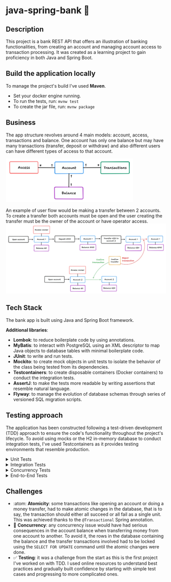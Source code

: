 # java-spring-bank :bank:

## Description

This project is a bank REST API that offers an illustration of banking functionalities,
from creating an account and managing account access to transaction processing. It was created as a learning project to
gain proficiency in both Java and Spring Boot.

## Build the application locally

To manage the project's build I've used **Maven**.

* Set your docker engine running.
* To run the tests, run: `mvnw test`
* To create the jar file, run: `mvnw package`

## Business

The app structure revolves around 4 main models: account, access, transactions and balance.
One account has only one balance but may have many transactions (transfer, deposit or withdraw)
and also different users can have different types of access to that account.

<img src="basic_diagram.png" width="400" alt="domain schema" >

An example of user flow would be making a transfer between 2 accounts. To create a transfer
both accounts must be open and the user creating the transfer must be the owner of the account or
have operator access.
![transfer flow](transfer_flow.png)

## Tech Stack

The bank app is built using Java and Spring Boot framework.

**Additional libraries**:

- **Lombok**: to reduce boilerplate code by using annotations.
- **MyBatis**: to interact with PostgreSQL using an XML descriptor to map Java objects to database tables with minimal
  boilerplate code.
- **JUnit**: to write and run tests.
- **Mockito**: to create mock objects in unit tests to isolate the behavior of the class being tested from its
  dependencies.
- **Testcontainers**: to create disposable containers (Docker containers) to conduct the integration tests.
- **AssertJ**: to make the tests more readable by writing assertions that resemble natural language.
- **Flyway**: to manage the evolution of database schemas through series of versioned SQL migration scripts.

## Testing approach
The application has been constructed following a test-driven development (TDD) approach to ensure the code's functionality
throughout the project's lifecycle. To avoid using mocks or the H2 in-memory database to conduct integration tests, I've
used Testcontainers as it provides testing environments that resemble production.

<details>
<summary>Unit Tests</summary>

To test individual classes and functionalities. [Example's context](src/test/java/mpadillamarcos/javaspringbank/domain/account/AccountTest.java).

```java
@Test
void sets_state_to_blocked_when_blocking_an_open_account() {
    var account = dummyAccount().build();

    var blocked = account.block();

    assertThat(blocked.getState()).isEqualTo(BLOCKED);
}
```

</details>

<details>
<summary>Integration Tests</summary>

To test the interaction between the app and other components (database and API). 

- **Database**

Using Testcontainers.
```java
@Testcontainers
public class DbTestBase {

  @Container
  @ServiceConnection
  @SuppressWarnings("unused")
  static PostgreSQLContainer<?> postgres = new PostgreSQLContainer<>("postgres:15-alpine");
}
```
- **API**

Using WebMVCTest. [Example's context](src/test/java/mpadillamarcos/javaspringbank/web/transaction/TransactionControllerTest.java).

```java
@Test
void returns_bad_request_when_required_body_is_null() throws Exception {
    mockMvc.perform(post("/users/f01f898b-82fc-4860-acc0-76b13dcd78c5/accounts/f01f898b-82fc-4860-acc0-76b13dcd78c5/transfer")
                    .content("{}")
                    .contentType(APPLICATION_JSON))
            .andExpect(status().isBadRequest());
}
```
</details>

<details>
<summary>Concurrency Tests</summary>

To assure that there are no concurrency issues when sending multiple requests at once. 
[Example's context](src/test/java/mpadillamarcos/javaspringbank/domain/transaction/TransactionServiceIT.java).

```java
@Test
void updates_balances_concurrently() {
    var account1 = setupAccount(eur(2_000));
    var account2 = setupAccount(eur(2_000));

    var task1 = new TransferTask(account2, account1, eur(100));
    var task2 = new TransferTask(account1, account2, eur(100));

    runTimes(20, task1, task2);

    assertThatBalanceIs(account1, eur(2_000));
    assertThatBalanceIs(account2, eur(2_000));
}
```

</details>

<details>
<summary>End-to-End Tests</summary>

To test the app functionality from creating an account to creating the different types of transactions. It boots 
the whole app and makes some requests as an external consumer.
[Example's context](src/test/java/mpadillamarcos/javaspringbank/JavaSpringBankApplicationTests.java).

```java
@Test
void can_deposit_money() {
    var userId = randomUUID();
    var account = openAccount(userId);
    assertThat(account.getBalance()).isEqualTo(zero(EUR));

    deposit(account, eur(170));
    assertThatCurrentBalanceIs(account, eur(170));

    var transactions = listTransactions(account.getId());
    assertThat(transactions)
            .hasSize(1)
            .first()
            .returns(CONFIRMED, TransactionDto::getState)
            .returns(DEPOSIT, TransactionDto::getType);
}
```

</details>

## Challenges

- :atom: **Atomicity**: some transactions like opening an account or doing a money transfer, had to make atomic changes
in the database, that is to say, the transaction should either all succeed or all fail as a single unit. This was achieved
thanks to the `@Transactional` Spring annotation.
- :thread: **Concurrency**: any concurrency issue would have had serious consequences in the account balance when 
transferring money from one account to another. To avoid it, the rows in the database containing the balance and the 
transfer transactions involved had to be locked using the `SELECT FOR UPDATE` command until the atomic changes were done. 
- :white_check_mark: **Testing**: it was a challenge from the start as this is the first project I've worked on with TDD. I
used online resources to understand best practices and gradually built confidence by starting with simple test cases and 
progressing to more complicated ones.
